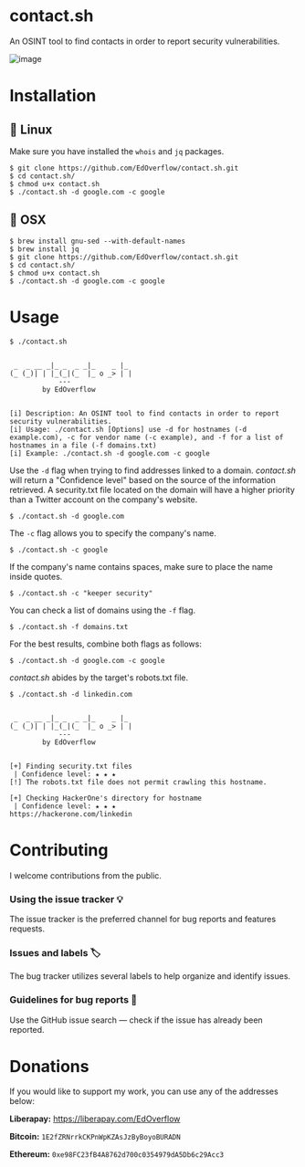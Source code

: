 # contact.sh
An OSINT tool to find contacts in order to report security vulnerabilities.

![image](https://user-images.githubusercontent.com/18099289/34521857-494e8802-f090-11e7-9e60-a844aa34faaf.png)

# Installation

## 🐧 Linux

Make sure you have installed the `whois` and `jq` packages.

```
$ git clone https://github.com/EdOverflow/contact.sh.git
$ cd contact.sh/
$ chmod u+x contact.sh
$ ./contact.sh -d google.com -c google
```

## 🍎 OSX

```
$ brew install gnu-sed --with-default-names
$ brew install jq
$ git clone https://github.com/EdOverflow/contact.sh.git
$ cd contact.sh/
$ chmod u+x contact.sh
$ ./contact.sh -d google.com -c google
```

# Usage

```
$ ./contact.sh


 _  _ __ _|_ _  _ _|_    _ |_ 
(_ (_)| | |_(_|(_  |_ o _> | |
            ---
        by EdOverflow


[i] Description: An OSINT tool to find contacts in order to report security vulnerabilities.
[i] Usage: ./contact.sh [Options] use -d for hostnames (-d example.com), -c for vendor name (-c example), and -f for a list of hostnames in a file (-f domains.txt) 
[i] Example: ./contact.sh -d google.com -c google
```

Use the `-d` flag when trying to find addresses linked to a domain. _contact.sh_ will return a "Confidence level" based on the source of the information retrieved. A security.txt file located on the domain will have a higher priority than a Twitter account on the company's website.

```
$ ./contact.sh -d google.com
```

The `-c` flag allows you to specify the company's name.

```
$ ./contact.sh -c google
```

If the company's name contains spaces, make sure to place the name inside quotes.

```
$ ./contact.sh -c "keeper security"
```

You can check a list of domains using the `-f` flag.

```
$ ./contact.sh -f domains.txt
```

For the best results, combine both flags as follows:

```
$ ./contact.sh -d google.com -c google
```

_contact.sh_ abides by the target's robots.txt file.

```
$ ./contact.sh -d linkedin.com


 _  _ __ _|_ _  _ _|_    _ |_ 
(_ (_)| | |_(_|(_  |_ o _> | |
            ---
        by EdOverflow


[+] Finding security.txt files 
 | Confidence level: ★ ★ ★ 
[!] The robots.txt file does not permit crawling this hostname.

[+] Checking HackerOne's directory for hostname 
 | Confidence level: ★ ★ ★ 
https://hackerone.com/linkedin
```

# Contributing

I welcome contributions from the public.

### Using the issue tracker 💡

The issue tracker is the preferred channel for bug reports and features requests.

### Issues and labels 🏷

The bug tracker utilizes several labels to help organize and identify issues.

### Guidelines for bug reports 🐛

Use the GitHub issue search — check if the issue has already been reported.

# Donations

If you would like to support my work, you can use any of the addresses below:

**Liberapay:** https://liberapay.com/EdOverflow

**Bitcoin:** `1E2fZRNrrkCKPnWpKZAsJzByBoyoBURADN`

**Ethereum:** `0xe98FC23fB4A8762d700c0354979dA5Db6c29Acc3`
